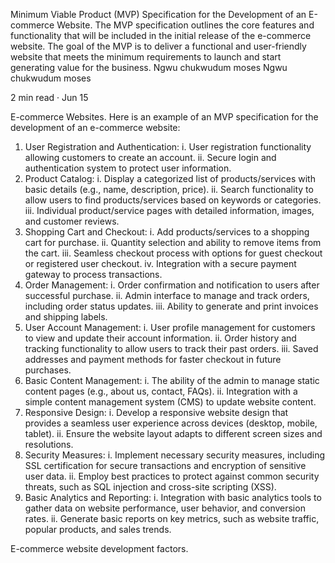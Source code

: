 Minimum Viable Product (MVP) Specification for the Development of an E-commerce Website.
The MVP specification outlines the core features and functionality that will be included in the initial release of the e-commerce website. The goal of the MVP is to deliver a functional and user-friendly website that meets the minimum requirements to launch and start generating value for the business.
Ngwu chukwudum moses
Ngwu chukwudum moses

2 min read
·
Jun 15






E-commerce Websites.
Here is an example of an MVP specification for the development of an e-commerce website:
1. User Registration and Authentication:
i. User registration functionality allowing customers to create an account.
ii. Secure login and authentication system to protect user information.
2. Product Catalog:
i. Display a categorized list of products/services with basic details (e.g., name, description, price).
ii. Search functionality to allow users to find products/services based on keywords or categories.
iii. Individual product/service pages with detailed information, images, and customer reviews.
3. Shopping Cart and Checkout:
i. Add products/services to a shopping cart for purchase.
ii. Quantity selection and ability to remove items from the cart.
iii. Seamless checkout process with options for guest checkout or registered user checkout.
iv. Integration with a secure payment gateway to process transactions.
4. Order Management:
i. Order confirmation and notification to users after successful purchase.
ii. Admin interface to manage and track orders, including order status updates.
iii. Ability to generate and print invoices and shipping labels.
5. User Account Management:
i. User profile management for customers to view and update their account information.
ii. Order history and tracking functionality to allow users to track their past orders.
iii. Saved addresses and payment methods for faster checkout in future purchases.
6. Basic Content Management:
i. The ability of the admin to manage static content pages (e.g., about us, contact, FAQs).
ii. Integration with a simple content management system (CMS) to update website content.
7. Responsive Design:
i. Develop a responsive website design that provides a seamless user experience across devices (desktop, mobile, tablet).
ii. Ensure the website layout adapts to different screen sizes and resolutions.
8. Security Measures:
i. Implement necessary security measures, including SSL certification for secure transactions and encryption of sensitive user data.
ii. Employ best practices to protect against common security threats, such as SQL injection and cross-site scripting (XSS).
9. Basic Analytics and Reporting:
i. Integration with basic analytics tools to gather data on website performance, user behavior, and conversion rates.
ii. Generate basic reports on key metrics, such as website traffic, popular products, and sales trends.

E-commerce website development factors.
